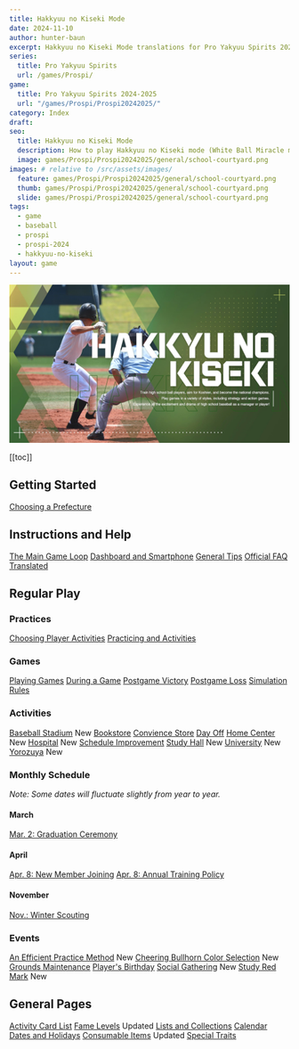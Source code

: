 ```yaml
---
title: Hakkyuu no Kiseki Mode
date: 2024-11-10
author: hunter-baun
excerpt: Hakkyuu no Kiseki Mode translations for Pro Yakyuu Spirits 2024-2025
series:
  title: Pro Yakyuu Spirits
  url: /games/Prospi/
game: 
  title: Pro Yakyuu Spirits 2024-2025
  url: "/games/Prospi/Prospi20242025/"
category: Index
draft: 
seo:
  title: Hakkyuu no Kiseki Mode
  description: How to play Hakkyuu no Kiseki mode (White Ball Miracle mode) in Prospi 2024-2025
  image: games/Prospi/Prospi20242025/general/school-courtyard.png
images: # relative to /src/assets/images/
  feature: games/Prospi/Prospi20242025/general/school-courtyard.png
  thumb: games/Prospi/Prospi20242025/general/school-courtyard.png
  slide: games/Prospi/Prospi20242025/general/school-courtyard.png
tags:
  - game
  - baseball
  - prospi
  - prospi-2024
  - hakkyuu-no-kiseki
layout: game
---
```

![Hakkyuu no Kiseki title card](/assets/images/games/Prospi/Prospi20242025/HakkyuNoKiseki/hakkyuu-no-kiseki-title-card.png)

[[toc]]
<article class="prose max-w-xl lg:max-w-4xl lg:prose-lg">

## Getting Started
[Choosing a Prefecture](<./Start/Choosing-a-Prefecture>)

## Instructions and Help
[The Main Game Loop](./General/Main-Game-Loop)
[Dashboard and Smartphone](./General/Dashboard-Smartphone)
[General Tips](<./General>)
[Official FAQ Translated](./General/FAQ)

## Regular Play

### Practices
[Choosing Player Activities](./General/Player-Activities)
[Practicing and Activities](./General/Practicing)

### Games
[Playing Games](Gameplay/Playing-Games)
[During a Game](./Gameplay/During-a-Game)
[Postgame Victory](./Gameplay/Postgame)
[Postgame Loss](./Gameplay/Losing-a-Game)
[Simulation Rules](Gameplay/Sim-Rules)

### Activities
[Baseball Stadium](./Activities/Stadium) <span class="badge badge-primary">New</span>
[Bookstore](./Activities/Bookstore)
[Convience Store](./Activities/Konbini)
[Day Off](./Activities/Day-Off)
[Home Center](./Activities/Home-Center) <span class="badge badge-primary">New</span>
[Hospital](./Activities/Hospital) <span class="badge badge-primary">New</span>
[Schedule Improvement](./Activities/Schedule-Improvement)
[Study Hall](./Activities/Study-Hall) <span class="badge badge-primary">New</span>
[University](./Activities/University) <span class="badge badge-primary">New</span>
[Yorozuya](./Activities/Yorozuya) <span class="badge badge-primary">New</span>

### Monthly Schedule
*Note: Some dates will fluctuate slightly from year to year.*

#### March

[Mar. 2: Graduation Ceremony](./Monthly/March/Graduation-Ceremony/)

#### April
[Apr. 8: New Member Joining](./Monthly/April/New-Member-Joining)
[Apr. 8: Annual Training Policy](./Monthly/April/Annual-Training-Policy)

#### November
[Nov.: Winter Scouting](./Monthly/November/Winter-Scouting)

### Events
[An Efficient Practice Method](./Events/Efficient-Practice-Method) <span class="badge badge-primary">New</span>
[Cheering Bullhorn Color Selection](./Events/Bullhorn-Color-Selection) <span class="badge badge-primary">New</span>
[Grounds Maintenance](Events/Grounds-Maintenance)
[Player's Birthday](./Events/Player-Birthday)
[Social Gathering](./Events/Social-Gathering) <span class="badge badge-primary">New</span>
[Study Red Mark](./Events/Study-Red-Mark) <span class="badge badge-primary">New</span>

## General Pages
[Activity Card List](./General/Practice-Activity-Cards)
[Fame Levels](./General/Fame-Levels) <span class="badge badge-primary">Updated</span>
[Lists and Collections](./General/Lists)
[Calendar Dates and Holidays](./General/Holidays-Key-Dates)
[Consumable Items](./General/Items) <span class="badge badge-primary">Updated</span>
[Special Traits](./General/Manager-Training-Skills)

</article>